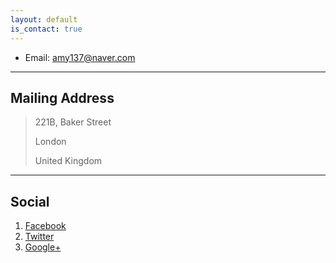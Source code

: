 ```yaml
---
layout: default
is_contact: true
---
```


* Email: [amy137@naver.com](mailto:amy137@naver.com)

---

## Mailing Address

> 221B, Baker Street
>
> London
>
> United Kingdom

---

## Social

1. [Facebook](#)
2. [Twitter](#)
3. [Google+](#)
